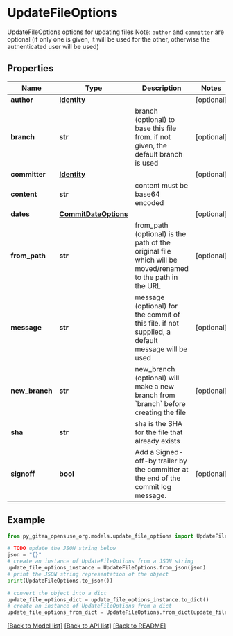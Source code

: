 # UpdateFileOptions

UpdateFileOptions options for updating files Note: `author` and `committer` are optional (if only one is given, it will be used for the other, otherwise the authenticated user will be used)

## Properties

Name | Type | Description | Notes
------------ | ------------- | ------------- | -------------
**author** | [**Identity**](Identity.md) |  | [optional] 
**branch** | **str** | branch (optional) to base this file from. if not given, the default branch is used | [optional] 
**committer** | [**Identity**](Identity.md) |  | [optional] 
**content** | **str** | content must be base64 encoded | 
**dates** | [**CommitDateOptions**](CommitDateOptions.md) |  | [optional] 
**from_path** | **str** | from_path (optional) is the path of the original file which will be moved/renamed to the path in the URL | [optional] 
**message** | **str** | message (optional) for the commit of this file. if not supplied, a default message will be used | [optional] 
**new_branch** | **str** | new_branch (optional) will make a new branch from &#x60;branch&#x60; before creating the file | [optional] 
**sha** | **str** | sha is the SHA for the file that already exists | 
**signoff** | **bool** | Add a Signed-off-by trailer by the committer at the end of the commit log message. | [optional] 

## Example

```python
from py_gitea_opensuse_org.models.update_file_options import UpdateFileOptions

# TODO update the JSON string below
json = "{}"
# create an instance of UpdateFileOptions from a JSON string
update_file_options_instance = UpdateFileOptions.from_json(json)
# print the JSON string representation of the object
print(UpdateFileOptions.to_json())

# convert the object into a dict
update_file_options_dict = update_file_options_instance.to_dict()
# create an instance of UpdateFileOptions from a dict
update_file_options_from_dict = UpdateFileOptions.from_dict(update_file_options_dict)
```
[[Back to Model list]](../README.md#documentation-for-models) [[Back to API list]](../README.md#documentation-for-api-endpoints) [[Back to README]](../README.md)


